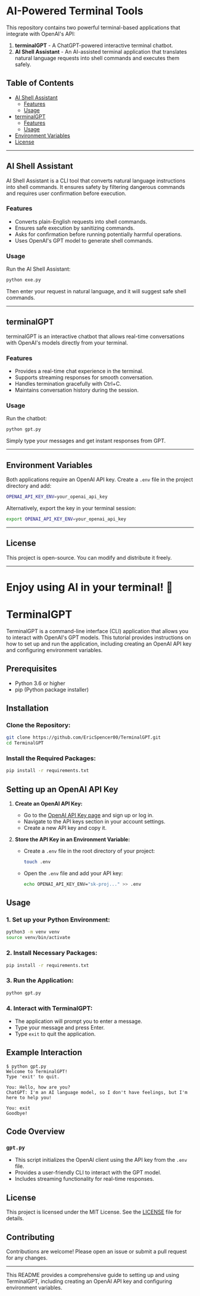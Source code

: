 # AI-Powered Terminal Tools

This repository contains two powerful terminal-based applications that integrate with OpenAI's API:

1. **terminalGPT** - A ChatGPT-powered interactive terminal chatbot.
2. **AI Shell Assistant** - An AI-assisted terminal application that translates natural language requests into shell commands and executes them safely.

## Table of Contents
- [AI Shell Assistant](#ai-shell-assistant)
  - [Features](#features)
  - [Usage](#usage)
- [terminalGPT](#terminalgpt)
  - [Features](#features-1)
  - [Usage](#usage-1)
- [Environment Variables](#environment-variables)
- [License](#license)

---

## AI Shell Assistant

AI Shell Assistant is a CLI tool that converts natural language instructions into shell commands. It ensures safety by filtering dangerous commands and requires user confirmation before execution.

### Features
- Converts plain-English requests into shell commands.
- Ensures safe execution by sanitizing commands.
- Asks for confirmation before running potentially harmful operations.
- Uses OpenAI's GPT model to generate shell commands.

### Usage
Run the AI Shell Assistant:

```sh
python exe.py
```

Then enter your request in natural language, and it will suggest safe shell commands.

---

## terminalGPT

terminalGPT is an interactive chatbot that allows real-time conversations with OpenAI's models directly from your terminal.

### Features
- Provides a real-time chat experience in the terminal.
- Supports streaming responses for smooth conversation.
- Handles termination gracefully with Ctrl+C.
- Maintains conversation history during the session.

### Usage
Run the chatbot:

```sh
python gpt.py
```

Simply type your messages and get instant responses from GPT.

---

## Environment Variables

Both applications require an OpenAI API key. Create a `.env` file in the project directory and add:

```sh
OPENAI_API_KEY_ENV=your_openai_api_key
```

Alternatively, export the key in your terminal session:

```sh
export OPENAI_API_KEY_ENV=your_openai_api_key
```

---

## License
This project is open-source. You can modify and distribute it freely.

---

Enjoy using AI in your terminal! 🚀
=======
# TerminalGPT

TerminalGPT is a command-line interface (CLI) application that allows you to interact with OpenAI's GPT models. This tutorial provides instructions on how to set up and run the application, including creating an OpenAI API key and configuring environment variables.

## Prerequisites
- Python 3.6 or higher
- pip (Python package installer)

## Installation

### Clone the Repository:
```bash
git clone https://github.com/EricSpencer00/TerminalGPT.git
cd TerminalGPT
```

### Install the Required Packages:
```bash
pip install -r requirements.txt
```

## Setting up an OpenAI API Key

1. **Create an OpenAI API Key:**
   - Go to the [OpenAI API Key page](https://platform.openai.com/api-keys) and sign up or log in.
   - Navigate to the API keys section in your account settings.
   - Create a new API key and copy it.

2. **Store the API Key in an Environment Variable:**
   - Create a `.env` file in the root directory of your project:
     ```bash
     touch .env
     ```
   - Open the `.env` file and add your API key:
     ```bash
     echo OPENAI_API_KEY_ENV="sk-proj..." >> .env
     ```

## Usage

### 1. Set up your Python Environment:
```bash
python3 -m venv venv
source venv/bin/activate
```

### 2. Install Necessary Packages:
```bash
pip install -r requirements.txt
```

### 3. Run the Application:
```bash
python gpt.py
```

### 4. Interact with TerminalGPT:
- The application will prompt you to enter a message.
- Type your message and press Enter.
- Type `exit` to quit the application.

## Example Interaction
```plaintext
$ python gpt.py
Welcome to TerminalGPT!
Type 'exit' to quit.

You: Hello, how are you?
ChatGPT: I'm an AI language model, so I don't have feelings, but I'm here to help you!

You: exit
Goodbye!
```

## Code Overview

### `gpt.py`
- This script initializes the OpenAI client using the API key from the `.env` file.
- Provides a user-friendly CLI to interact with the GPT model.
- Includes streaming functionality for real-time responses.

## License

This project is licensed under the MIT License. See the [LICENSE](LICENSE) file for details.

## Contributing

Contributions are welcome! Please open an issue or submit a pull request for any changes.

---

This README provides a comprehensive guide to setting up and using TerminalGPT, including creating an OpenAI API key and configuring environment variables.
